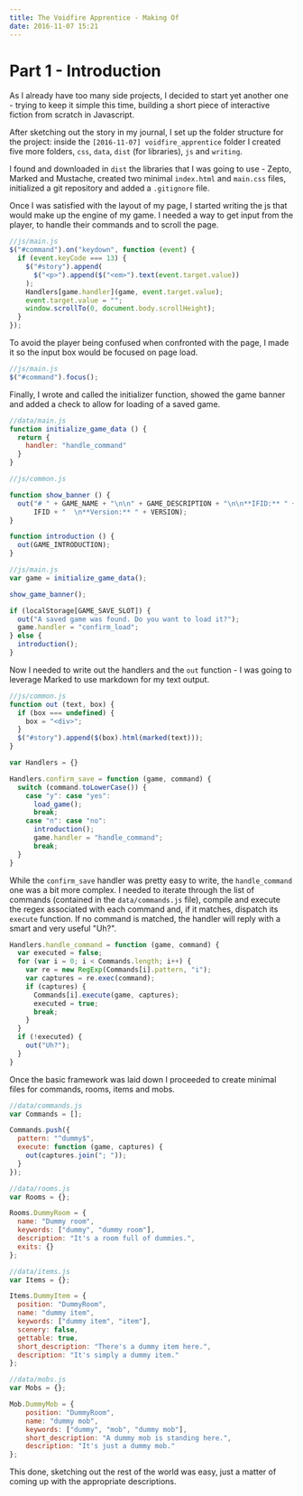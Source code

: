 ```yaml
---
title: The Voidfire Apprentice - Making Of
date: 2016-11-07 15:21
---
```


# Part 1 - Introduction

As I already have too many side projects, I decided to start yet another one - trying to keep it simple this time, building a short piece of interactive fiction from scratch in Javascript.

After sketching out the story in my journal, I set up the folder structure for the project: inside the `[2016-11-07] voidfire_apprentice` folder I created five more folders, `css`, `data`, `dist` (for libraries), `js` and `writing`.

I found and downloaded in `dist` the libraries that I was going to use - Zepto, Marked and Mustache, created two minimal `index.html` and `main.css` files, initialized a git repository and added a `.gitignore` file.

Once I was satisfied with the layout of my page, I started writing the js that would make up the engine of my game. I needed a way to get input from the player, to handle their commands and to scroll the page.

```javascript
//js/main.js
$("#command").on("keydown", function (event) {
  if (event.keyCode === 13) {
    $("#story").append(
      $("<p>").append($("<em>").text(event.target.value))
    );
    Handlers[game.handler](game, event.target.value);
    event.target.value = "";
    window.scrollTo(0, document.body.scrollHeight);
  }
});
```

To avoid the player being confused when confronted with the page, I made it so the input box would be focused on page load.

```javascript
//js/main.js
$("#command").focus();
```

Finally, I wrote and called the initializer function, showed the game banner and added a check to allow for loading of a saved game.

```javascript
//data/main.js
function initialize_game_data () {
  return {
    handler: "handle_command"
  }
}

//js/common.js

function show_banner () {
  out("# " + GAME_NAME + "\n\n" + GAME_DESCRIPTION + "\n\n**IFID:** " + 
      IFID + "  \n**Version:** " + VERSION);
}

function introduction () {
  out(GAME_INTRODUCTION);
}

//js/main.js
var game = initialize_game_data();

show_game_banner();

if (localStorage[GAME_SAVE_SLOT]) {
  out("A saved game was found. Do you want to load it?");
  game.handler = "confirm_load";
} else {
  introduction();
}
```

Now I needed to write out the handlers and the `out` function - I was going to leverage Marked to use markdown for my text output.

```javascript
//js/common.js
function out (text, box) {
  if (box === undefined) {
    box = "<div>";
  }
  $("#story").append($(box).html(marked(text)));
}

var Handlers = {}

Handlers.confirm_save = function (game, command) {
  switch (command.toLowerCase()) {
    case "y": case "yes":
      load_game();
      break;
    case "n": case "no":
      introduction();
      game.handler = "handle_command";
      break;
  }
}
```

While the `confirm_save` handler was pretty easy to write, the `handle_command` one was a bit more complex. I needed to iterate through the list of commands (contained in the `data/commands.js` file), compile and execute the regex associated with each command and, if it matches, dispatch its `execute` function. If no command is matched, the handler will reply with a smart and very useful "Uh?".

```javascript
Handlers.handle_command = function (game, command) {
  var executed = false;
  for (var i = 0; i < Commands.length; i++) {
    var re = new RegExp(Commands[i].pattern, "i");
    var captures = re.exec(command);
    if (captures) {
      Commands[i].execute(game, captures);
      executed = true;
      break;
    }
  }
  if (!executed) {
    out("Uh?");
  }
}
```

Once the basic framework was laid down I proceeded to create minimal files for commands, rooms, items and mobs.

```javascript
//data/commands.js
var Commands = [];

Commands.push({
  pattern: "^dummy$",
  execute: function (game, captures) {
    out(captures.join("; "));
  }
});

//data/rooms.js
var Rooms = {};

Rooms.DummyRoom = {
  name: "Dummy room",
  keywords: ["dummy", "dummy room"],
  description: "It's a room full of dummies.",
  exits: {}
};

//data/items.js
var Items = {};

Items.DummyItem = {
  position: "DummyRoom",
  name: "dummy item",
  keywords: ["dummy item", "item"],
  scenery: false,
  gettable: true,
  short_description: "There's a dummy item here.",
  description: "It's simply a dummy item."
};

//data/mobs.js
var Mobs = {};

Mob.DummyMob = {
    position: "DummyRoom",
    name: "dummy mob",
    keywords: ["dummy", "mob", "dummy mob"],
    short_description: "A dummy mob is standing here.",
    description: "It's just a dummy mob."
};
```

This done, sketching out the rest of the world was easy, just a matter of coming up with the appropriate descriptions.